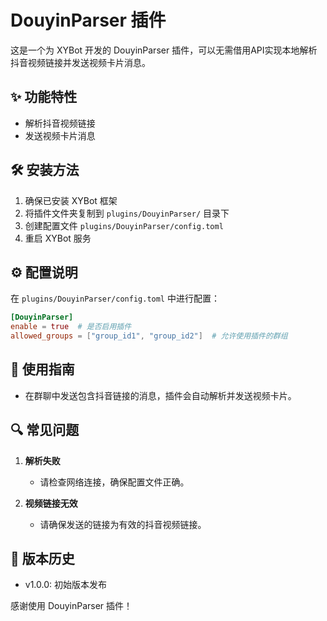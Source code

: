 # DouyinParser 插件

这是一个为 XYBot 开发的 DouyinParser 插件，可以无需借用API实现本地解析抖音视频链接并发送视频卡片消息。

## ✨ 功能特性
- 解析抖音视频链接
- 发送视频卡片消息

## 🛠️ 安装方法
1. 确保已安装 XYBot 框架
2. 将插件文件夹复制到 `plugins/DouyinParser/` 目录下
3. 创建配置文件 `plugins/DouyinParser/config.toml`
4. 重启 XYBot 服务

## ⚙️ 配置说明
在 `plugins/DouyinParser/config.toml` 中进行配置：

```toml
[DouyinParser]
enable = true  # 是否启用插件
allowed_groups = ["group_id1", "group_id2"]  # 允许使用插件的群组
```

## 🚀 使用指南
- 在群聊中发送包含抖音链接的消息，插件会自动解析并发送视频卡片。

## 🔍 常见问题
1. **解析失败**
   - 请检查网络连接，确保配置文件正确。

2. **视频链接无效**
   - 请确保发送的链接为有效的抖音视频链接。

## 🔄 版本历史
- v1.0.0: 初始版本发布

感谢使用 DouyinParser 插件！